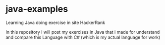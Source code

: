 # java-examples
Learning Java doing exercise in site HackerRank

In this repository I will post my exercises in Java that i made for understand and compare this Language with C# (which is my actual language for work)
